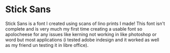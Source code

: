 # Stick Sans

Stick Sans is a font I created using scans of lino prints I made! This font isn't complete and is very much my first time creating a usable font so apolocheese for any issues like kerning not working in like photoshop or word but most applications (i tested adobe indesign and it worked as well as my friend un testing it in libre office).
